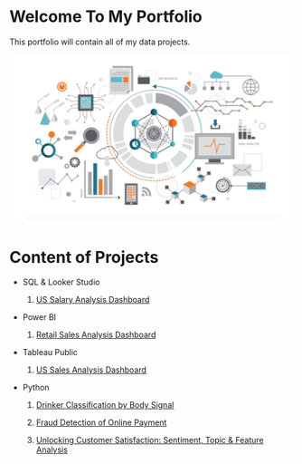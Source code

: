 # Welcome To My Portfolio
This portfolio will contain all of my data projects.

![alt text](image.png)

# Content of Projects

* SQL & Looker Studio
    1. [US Salary Analysis Dashboard](https://github.com/prateeppyntk/data-projects/tree/082b76b0ebb6e15296a5d45ce96c144264a405b2/Salary%20Analysis)

* Power BI 
    1. [Retail Sales Analysis Dashboard](https://github.com/prateeppyntk/data-projects/tree/f188fd6f5183712306ab457484278df8e93a04f5/Sales%20Analysis%20(Using%20The%20Retail%20Sales%20Dataset))

* Tableau Public 
    1. [US Sales Analysis Dashboard](https://github.com/prateeppyntk/data-projects/tree/f188fd6f5183712306ab457484278df8e93a04f5/Sales%20Analysis%20(Using%20US%20Sales%20Dataset))
  
* Python 
    1. [Drinker Classification by Body Signal](https://github.com/prateeppyntk/data-projects/tree/99e4385ab85154468f5482e2ec6e661530248a25/Drinker%20Classification%20By%20Body%20Signal)
  
    2. [Fraud Detection of Online Payment](https://github.com/prateeppyntk/data-projects/tree/99e4385ab85154468f5482e2ec6e661530248a25/Sales%20Analysis%20Dashboard%20(Using%20The%20Retail%20Sales%20Dataset))
  
    3. [Unlocking Customer Satisfaction: Sentiment, Topic & Feature Analysis](https://github.com/prateeppyntk/data-projects/tree/99e4385ab85154468f5482e2ec6e661530248a25/Unlocking%20Customer%20Satisfaction%3A%20Sentiment%2C%20Topic%20%26%20Feature%20Analysis)
